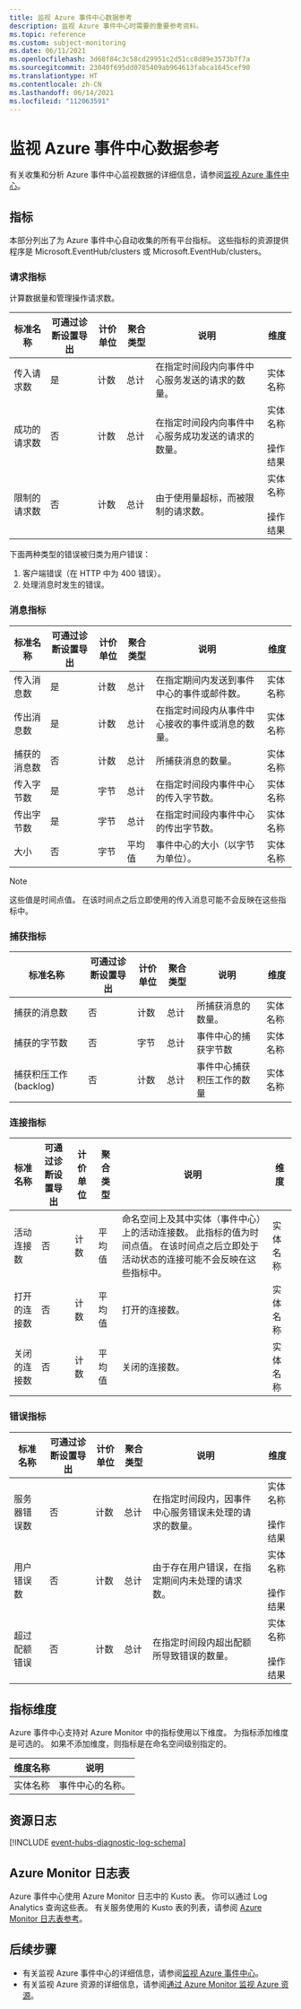 ```yaml
---
title: 监视 Azure 事件中心数据参考
description: 监视 Azure 事件中心时需要的重要参考资料。
ms.topic: reference
ms.custom: subject-monitoring
ms.date: 06/11/2021
ms.openlocfilehash: 3d68f84c3c58cd29951c2d51cc8d89e3573b7f7a
ms.sourcegitcommit: 23040f695dd0785409ab964613fabca1645cef90
ms.translationtype: HT
ms.contentlocale: zh-CN
ms.lasthandoff: 06/14/2021
ms.locfileid: "112063591"
---
```

# <a name="monitoring-azure-event-hubs-data-reference"></a>监视 Azure 事件中心数据参考
有关收集和分析 Azure 事件中心监视数据的详细信息，请参阅[监视 Azure 事件中心](monitor-event-hubs.md)。

## <a name="metrics"></a>指标
本部分列出了为 Azure 事件中心自动收集的所有平台指标。 这些指标的资源提供程序是 Microsoft.EventHub/clusters 或 Microsoft.EventHub/clusters。

### <a name="request-metrics"></a>请求指标
计算数据量和管理操作请求数。

| 标准名称 |  可通过诊断设置导出 | 计价单位 | 聚合类型 |  说明 | 维度 | 
| ---------- | ---------- | ----- | --- | --- | --- | 
| 传入请求数| 是 | 计数 | 总计 | 在指定时间段内向事件中心服务发送的请求的数量。 | 实体名称| 
| 成功的请求数| 否 | 计数 | 总计 | 在指定时间段内向事件中心服务成功发送的请求的数量。 |  实体名称<br/><br/>操作结果 | 
| 限制的请求数| 否 | 计数 | 总计 |  由于使用量超标，而被限制的请求数。 | 实体名称<br/><br/>操作结果 |

下面两种类型的错误被归类为用户错误：

1. 客户端错误（在 HTTP 中为 400 错误）。
2. 处理消息时发生的错误。


### <a name="message-metrics"></a>消息指标
| 标准名称 |  可通过诊断设置导出 | 计价单位 | 聚合类型 |  说明 | 维度 | 
| ---------- | ---------- | ----- | --- | --- | --- | 
|传入消息数|  是 | 计数 | 总计 | 在指定期间内发送到事件中心的事件或邮件数。 | 实体名称|
|传出消息数| 是 | 计数 | 总计 | 在指定时间段内从事件中心接收的事件或消息的数量。 | 实体名称 | 
| 捕获的消息数| 否 | 计数| 总计 | 所捕获消息的数量。  |  实体名称 | 
|传入字节数 | 是 |  字节 | 总计 | 在指定时间段内事件中心的传入字节数。  | 实体名称| 
|传出字节数 | 是 |  字节 | 总计 |在指定时间段内事件中心的传出字节数。  | 实体名称 | 
| 大小 | 否 |  字节 | 平均值 |  事件中心的大小（以字节为单位）。|实体名称 |


> [!NOTE]
> 这些值是时间点值。 在该时间点之后立即使用的传入消息可能不会反映在这些指标中。 

### <a name="capture-metrics"></a>捕获指标
| 标准名称 |  可通过诊断设置导出 | 计价单位 | 聚合类型 |  说明 | 维度 | 
| ------------------- | ----------------- | --- | --- | --- | --- | 
| 捕获的消息数| 否 | 计数| 总计 | 所捕获消息的数量。  | 实体名称 |
| 捕获的字节数 | 否 | 字节 | 总计 | 事件中心的捕获字节数 | 实体名称 | 
| 捕获积压工作 (backlog) | 否 | 计数| 总计 | 事件中心捕获积压工作的数量 | 实体名称 | 


### <a name="connection-metrics"></a>连接指标
| 标准名称 |  可通过诊断设置导出 | 计价单位 | 聚合类型 |  说明 | 维度 | 
| ------------------- | ----------------- | --- | --- | --- | --- | 
|活动连接数| 否 | 计数 | 平均值 | 命名空间上及其中实体（事件中心）上的活动连接数。 此指标的值为时间点值。 在该时间点之后立即处于活动状态的连接可能不会反映在这些指标中。| 实体名称 | 
|打开的连接数 | 否 | 计数 | 平均值 |  打开的连接数。 | 实体名称 | 
|关闭的连接数 | 否 | 计数 | 平均值|  关闭的连接数。 | 实体名称 | 

### <a name="error-metrics"></a>错误指标
| 标准名称 |  可通过诊断设置导出 | 计价单位 | 聚合类型 |  说明 | 维度 |
| ------------------- | ----------------- | --- | --- | --- | --- | 
|服务器错误数| 否 | 计数 | 总计 | 在指定时间段内，因事件中心服务错误未处理的请求的数量。 | 实体名称<br/><br/>操作结果 |
|用户错误数 | 否 | 计数 | 总计 | 由于存在用户错误，在指定期间内未处理的请求数。 | 实体名称<br/><br/>操作结果|
|超过配额错误 | 否 |计数 | 总计 | 在指定时间段内超出配额所导致错误的数量。 | 实体名称<br/><br/>操作结果|


## <a name="metric-dimensions"></a>指标维度

Azure 事件中心支持对 Azure Monitor 中的指标使用以下维度。 为指标添加维度是可选的。 如果不添加维度，则指标是在命名空间级别指定的。 

|维度名称|说明|
| ------------------- | ----------------- |
|实体名称| 事件中心的名称。|

## <a name="resource-logs"></a>资源日志
[!INCLUDE [event-hubs-diagnostic-log-schema](../../includes/event-hubs-diagnostic-log-schema.md)]



## <a name="azure-monitor-logs-tables"></a>Azure Monitor 日志表
Azure 事件中心使用 Azure Monitor 日志中的 Kusto 表。 你可以通过 Log Analytics 查询这些表。 有关服务使用的 Kusto 表的列表，请参阅 [Azure Monitor 日志表参考](/azure/azure-monitor/reference/tables/tables-resourcetype#event-hubs)。


## <a name="next-steps"></a>后续步骤
- 有关监视 Azure 事件中心的详细信息，请参阅[监视 Azure 事件中心](monitor-event-hubs.md)。
- 有关监视 Azure 资源的详细信息，请参阅[通过 Azure Monitor 监视 Azure 资源](../azure-monitor/essentials/monitor-azure-resource.md)。
